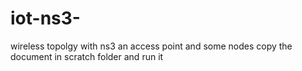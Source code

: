 # iot-ns3-
wireless topolgy with ns3 
an access point and some nodes 
copy the  document in scratch folder and run it 
